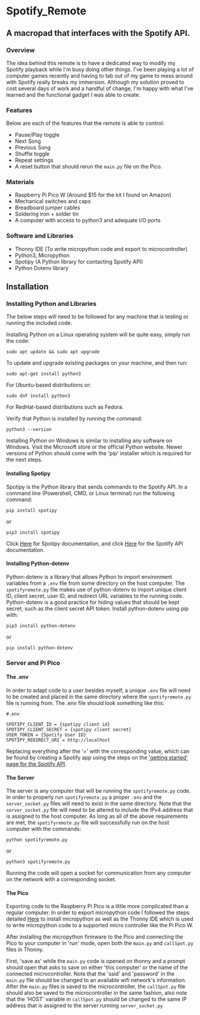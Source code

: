 # Spotify_Remote
## A macropad that interfaces with the Spotify API.

### Overview

The idea behind this remote is to have a dedicated way to modify my Spotify playback while I'm busy doing other things. I've been playing a lot of computer games recently and having to tab out of my game to mess around with Spotify really breaks my immersion. Although my solution proved to cost several days of work and a handful of change, I'm happy with what I've learned and the functional gadget I was able to create.

### Features

Below are each of the features that the remote is able to control: 

- Pause/Play toggle
- Next Song
- Previous Song
- Shuffle toggle
- Repeat settings
- A reset button that should rerun the ```main.py``` file on the Pico.

### Materials

- Raspberry Pi Pico W (Around $15 for the kit I found on Amazon)
- Mechanical switches and caps
- Breadboard jumper cables
- Soldering iron + solder tin
- A computer with access to python3 and adequate I/O ports

### Software and Libraries

- Thonny IDE (To write micropython code and export to microcontroller)
- Python3, Micropython
- Spotipy (A Python library for contacting Spotify API)
- Python Dotenv library

## Installation 

### Installing Python and Libraries

The below steps will need to be followed for any machine that is testing or running the included code. 

Installing Python on a Linux operating system will be quite easy, simply run the code:

    sudo apt update && sudo apt upgrade

To update and upgrade existing packages on your machine, and then run:

    sudo apt-get install python3

For Ubuntu-based distributions or:

    sudo dnf install python3

For RedHat-based distributions such as Fedora. 

Verify that Python is installed by running the command:

    python3 --version

Installing Python on Windows is similar to installing any software on Windows. Visit the Microsoft store or the official Python website. Newer versions of Python should come with the 'pip' installer which is required for the next steps.

#### **Installing Spotipy**

Spotipy is the Python library that sends commands to the Spotify API. In a command line (Powershell, CMD, or Linux terminal) run the following command:

    pip install spotipy

or

    pip3 install spotipy

Click [Here](https://spotipy.readthedocs.io/en/2.22.1/) for Spotipy documentation, and click [Here](https://developer.spotify.com/documentation/web-api) for the Spotify API documentation. 

#### **Installing Python-dotenv**

Python-dotenv is a library that allows Python to import environment variables from a ```.env``` file from some directory on the host computer. The ```spotifyremote.py``` file makes use of python-dotenv to import unique client ID, client secret, user ID, and redirect URL variables to the running code. Python-dotenv is a good practice for hiding values that should be kept secret, such as the client secret API token. Install python-dotenv using pip with:

    pip3 install python-dotenv

or

    pip install python-dotenv

### Server and Pi Pico

#### The .env

In order to adapt code to a user besides myself, a unique ```.env``` file will need to be created and placed in the same directory where the ```spotifyremote.py``` file is running from. The .env file should look something like this:

    #.env

    SPOTIPY_CLIENT_ID = {spotipy client id}
    SPOTIPY_CLIENT_SECRET = {spotipy client secret}
    USER_TOKEN = {Spotify User ID}
    SPOTIPY_REDIRECT_URI = http://localhost

Replacing everything after the '=' with the corresponding value, which can be found by creating a Spotify app using the steps on the ['getting started' page for the Spotify API](https://developer.spotify.com/documentation/web-api/tutorials/getting-started). 

#### The Server

The server is any computer that will be running the ```spotifyremote.py``` code. In order to properly run ```spotifyremote.py``` a proper ```.env``` and the ```server_socket.py``` files will need to exist in the same directory. Note that the ```server_socket.py``` file will need to be altered to include the IPv4 address that is assigned to the host computer. As long as all of the above requirements are met, the ```spotifyremote.py``` file will successfully run on the host computer with the commands:

    python spotifyremote.py

or 

    python3 spotifyremote.py

Running the code will open a socket for communication from any computer on the network with a corresponding socket.

#### The Pico

Exporting code to the Raspberry Pi Pico is a little more complicated than a regular computer. In order to export micropython code I followed the steps detailed [Here](https://www.tomshardware.com/how-to/raspberry-pi-pico-setup) to install micropython as well as the Thonny IDE which is used to write micropython code to a supported micro controller like the Pi Pico W. 

After installing the micropython firmware to the Pico and connecting the Pico to your computer in 'run' mode, open both the ```main.py``` and ```callSpot.py``` files in Thonny.

First, 'save as' while the ```main.py``` code is opened on thonny and a prompt should open that asks to save on either 'this computer' or the name of the connected microcontroller. Note that the 'ssid' and 'password' in the ```main.py``` file should be changed to an available wifi network's information. After the ```main.py``` files is saved to the microcontroller, the ```callSpot.py``` file should also be saved to the microcontroller in the same fashion, also note that the 'HOST' variable in ```callSpot.py``` should be changed to the same IP address that is assigned to the server running ```server_socket.py```
